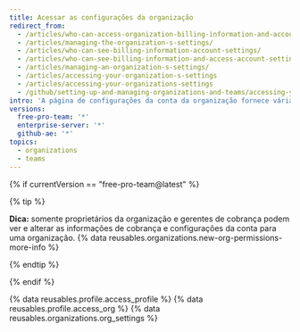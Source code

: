 ```yaml
---
title: Acessar as configurações da organização
redirect_from:
  - /articles/who-can-access-organization-billing-information-and-account-settings/
  - /articles/managing-the-organization-s-settings/
  - /articles/who-can-see-billing-information-account-settings/
  - /articles/who-can-see-billing-information-and-access-account-settings/
  - /articles/managing-an-organization-s-settings/
  - /articles/accessing-your-organization-s-settings
  - /articles/accessing-your-organizations-settings
  - /github/setting-up-and-managing-organizations-and-teams/accessing-your-organizations-settings
intro: 'A página de configurações da conta da organização fornece várias maneiras de gerenciar a conta, como cobrança, associação a equipes e configurações do repositório.'
versions:
  free-pro-team: '*'
  enterprise-server: '*'
  github-ae: '*'
topics:
  - organizations
  - teams
---
```


{% if currentVersion == "free-pro-team@latest" %}

{% tip %}

**Dica:** somente proprietários da organização e gerentes de cobrança podem ver e alterar as informações de cobrança e configurações da conta para uma organização. {% data reusables.organizations.new-org-permissions-more-info %}

{% endtip %}

{% endif %}

{% data reusables.profile.access_profile %}
{% data reusables.profile.access_org %}
{% data reusables.organizations.org_settings %}
